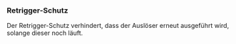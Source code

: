 ### Retrigger-Schutz

Der Retrigger-Schutz verhindert, dass der Auslöser erneut ausgeführt wird, solange dieser noch läuft.